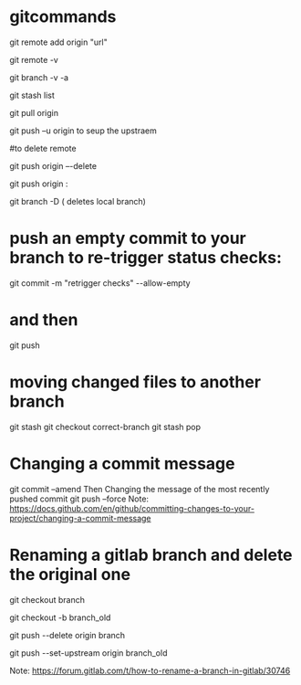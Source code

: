 # gitcommands

git remote add origin "url" 

git remote -v 

git branch -v -a 

git stash list 

git pull origin <master> 

git push –u origin <branchname> to seup the upstraem 

#to delete remote

git push origin –-delete <branchname> 

git push origin :<branchname>

git branch -D <branchname> ( deletes local branch) 

# push an empty commit to your branch to re-trigger status checks: 
git commit -m "retrigger checks" --allow-empty 
# and then 
git push <branchname> 
  
# moving changed files to another branch
git stash
git checkout correct-branch
git stash pop

#  Changing a commit message 
  git commit –amend 
  Then Changing the message of the most recently pushed commit
  git push –force 
  Note: https://docs.github.com/en/github/committing-changes-to-your-project/changing-a-commit-message 
# Renaming a gitlab branch and delete the original one
  git checkout branch
  
  git checkout -b branch_old
  
  git push --delete origin branch
  
  git push --set-upstream origin branch_old

  Note: https://forum.gitlab.com/t/how-to-rename-a-branch-in-gitlab/30746
